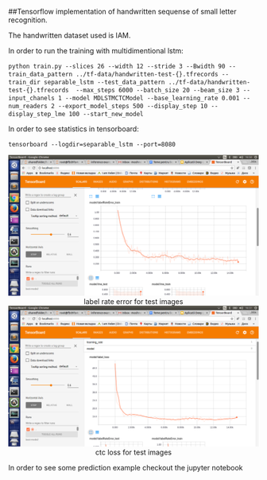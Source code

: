 ##Tensorflow implementation of handwritten sequense of small letter recognition.

The handwritten dataset used is IAM.

In order to run the training with multidimentional lstm: 
```
python train.py --slices 26 --width 12 --stride 3 --Bwidth 90 --train_data_pattern ../tf-data/handwritten-test-{}.tfrecords --train_dir separable_lstm --test_data_pattern ../tf-data/handwritten-test-{}.tfrecords  --max_steps 6000 --batch_size 20 --beam_size 3 --input_chanels 1 --model MDLSTMCTCModel --base_learning_rate 0.001 --num_readers 2 --export_model_steps 500 --display_step 10 --display_step_lme 100 --start_new_model
```

In order to see statistics in tensorboard:
```
tensorboard --logdir=separable_lstm --port=8080
```

<center>
<img src="./labelrateerror.png">
label rate error for test images  
</center>

<center>
<img src="./loss.png">
ctc loss for test images 
</center>


In order to see some prediction example checkout the jupyter notebook
